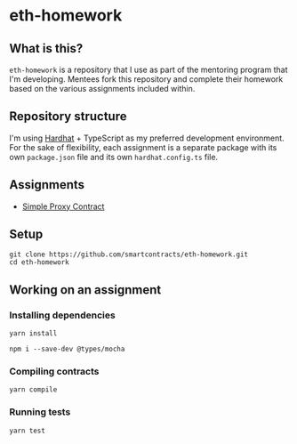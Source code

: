 # eth-homework

## What is this?

`eth-homework` is a repository that I use as part of the mentoring program that I'm developing.
Mentees fork this repository and complete their homework based on the various assignments included within.

## Repository structure

I'm using [Hardhat](https://hardhat.org) + TypeScript as my preferred development environment.
For the sake of flexibility, each assignment is a separate package with its own `package.json` file and its own `hardhat.config.ts` file.

## Assignments

- [Simple Proxy Contract](./assignments/simple-proxy-contract)

## Setup

```
git clone https://github.com/smartcontracts/eth-homework.git
cd eth-homework
```

## Working on an assignment

### Installing dependencies

```
yarn install
```

```
npm i --save-dev @types/mocha
```

### Compiling contracts

```
yarn compile
```

### Running tests

```
yarn test
```
